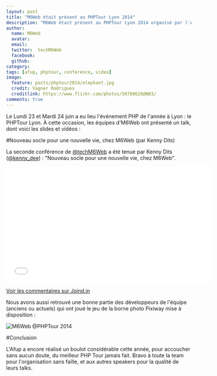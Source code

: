 ```yaml
---
layout: post
title: "M6Web était présent au PHPTour Lyon 2014"
description: "M6Web était présent au PHPTour Lyon 2014 organisé par l'AFUP"
author:
  name: M6Web
  avatar:
  email:
  twitter:  techM6Web
  facebook:
  github:
category:
tags: [afup, phptour, conference, video]
image:
  feature: posts/phptour2014/elephant.jpg
  credit: Vagner Rodrigues
  creditlink: https://www.flickr.com/photos/50760626@N03/
comments: true
---
```


Le Lundi 23 et Mardi 24 juin a eu lieu l'événement PHP de l'année à Lyon : le PHPTour Lyon.
À cette occasion, les équipes d'M6Web ont présenté un talk, dont voici les slides et vidéos :

#Nouveau socle pour une nouvelle vie, chez M6Web (par Kenny Dits)

La seconde conférence de [@techM6Web](https://twitter.com/TechM6Web) a été tenue par Kenny Dits ([@kenny_dee](https://twitter.com/kenny_dee)) : "Nouveau socle pour une nouvelle vie, chez M6Web".

<iframe width="560" height="315" src="//www.youtube.com/embed/7lgWS6NULXo?rel=0" frameborder="0" allowfullscreen></iframe>


<script async class="speakerdeck-embed" data-id="929666f0da7d0131c6a07202678817e0" data-ratio="1.77777777777778" src="//speakerdeck.com/assets/embed.js"></script>
[Voir les commentaires sur Joind.in](https://joind.in/talk/view/11223)

Nous avons aussi retrouvé une bonne partie des développeurs de l'équipe (anciens ou actuels) qui ont joué le jeu de la borne photo Pixiway mise à disposition :

![M6Web @PHPTour 2014](https://cdn.pixiway.com/p/h/p/ltm/7a9d9fe51bd81cdbe396e46740f53a3ede204e47.gif)

#Conclusion

L'Afup a encore réalisé un boulot considérable cette année, pour accoucher sans aucun doute, du meilleur PHP Tour jamais fait.
Bravo à toute la team pour l'organisation sans faille, et aux autres speakers pour la qualité de leurs talks.
